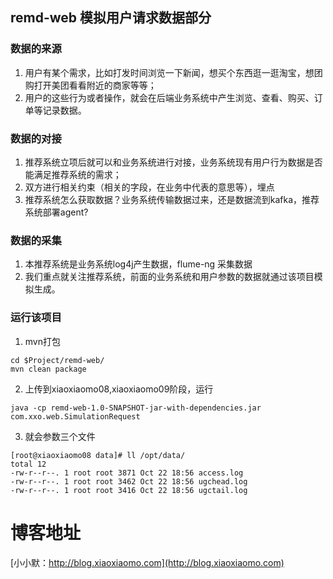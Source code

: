 ## remd-web 模拟用户请求数据部分

### 数据的来源
1. 用户有某个需求，比如打发时间浏览一下新闻，想买个东西逛一逛淘宝，想团购打开美团看看附近的商家等等；
2. 用户的这些行为或者操作，就会在后端业务系统中产生浏览、查看、购买、订单等记录数据。

### 数据的对接
1. 推荐系统立项后就可以和业务系统进行对接，业务系统现有用户行为数据是否能满足推荐系统的需求；
2. 双方进行相关约束（相关的字段，在业务中代表的意思等），埋点
3. 推荐系统怎么获取数据？业务系统传输数据过来，还是数据流到kafka，推荐系统部署agent?

### 数据的采集
1. 本推荐系统是业务系统log4j产生数据，flume-ng 采集数据
2. 我们重点就关注推荐系统，前面的业务系统和用户参数的数据就通过该项目模拟生成。


### 运行该项目
1. mvn打包
```sbtshell
cd $Project/remd-web/ 
mvn clean package
```
2. 上传到xiaoxiaomo08,xiaoxiaomo09阶段，运行
``` sbtshell
java -cp remd-web-1.0-SNAPSHOT-jar-with-dependencies.jar com.xxo.web.SimulationRequest
```
3. 就会参数三个文件
```sbtshell
[root@xiaoxiaomo08 data]# ll /opt/data/
total 12
-rw-r--r--. 1 root root 3871 Oct 22 18:56 access.log
-rw-r--r--. 1 root root 3462 Oct 22 18:56 ugchead.log
-rw-r--r--. 1 root root 3416 Oct 22 18:56 ugctail.log
```




# 博客地址
[小小默：http://blog.xiaoxiaomo.com](http://blog.xiaoxiaomo.com)
